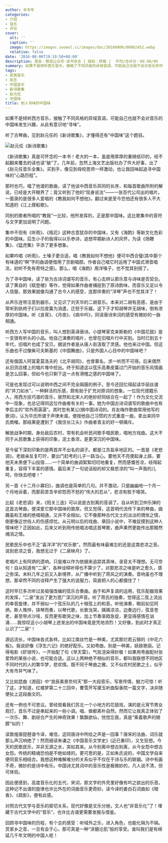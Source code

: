 ```yaml
---
author: 辛丰年
categories:
- 介绍
- 音乐
- 评论
cover:
  alt: ''
  caption: ''
  image: https://images.soomal.cc/images/doc/20160806/00062452.webp
  relative: false
date: '2016-08-06T19:19:50+08:00'
description: 源自：微信公众号-读书杂志 | 版权：转载 |  平均/总评分：09.90/99
summary: 如果不是倾听西方音乐，接触了不同风格的异域音调，可能自己也就不会对音乐的中国味发生兴趣，从此有意识地“寻味”。听了古琴曲，见到赵元任的《新诗歌集》，才懂得还有“中国味”这个题目。《新诗歌集》真是可怀念的一本书！
tags:
- 民族音乐
- 民乐
- 中国音乐
- 新诗歌集
- 赵元任
- 中国味
title: 耐人寻味的中国味
---
```


如果不是倾听西方音乐，接触了不同风格的异域音调，可能自己也就不会对音乐的中国味发生兴趣，从此有意识地“寻味”。

听了古琴曲，见到赵元任的《新诗歌集》，才懂得还有“中国味”这个题目。

![赵元任《新诗歌集》](https://images.soomal.cc/images/doc/20160806/00062453_01.webp)





《新诗歌集》真是可怀念的一本书！老大的一本，虽是用厚厚的重磅纸印的，经不起翻来覆去的读也读“破”了。几年前，忽然上海文艺出版社办了件大好事，出了《赵元任音乐全集》。买到手，像见到母校恩师一样激动，也让我回味起追寻中国味的“心路历程”。

那时也巧，唱了他谱的歌曲，读了他谈中西音乐异同的长序，和每首歌曲所附的解说，已经是大开眼界了；竟又听到了他的“现身说法”――一张百代公司出的唱片。一面录的是很多人爱唱的《教我如何不想他》。翻过来是至今恐怕还有很多人不大知道的《江上撑船歌》。

同别的歌者所唱的“教我”一比较，他所发挥的，正是那中国味。这比歌集中的音符与文字更加说明了问题。

集中不但有《听雨》、《瓶花》这种古意犹存的中国味，又有《海韵》等新文化色彩的中国味。后生小子的我得以以乐参诗，追想早期新诗人的风怀，为读《扬鞭集》、《猛虎集》平添了更多想象。

如果吟唱《听雨》，土嗓子更合适，唱《教我如何不想他》便可中西合璧(其中那个有味道的“啊”字的曲调便借用了京剧唱腔。作者自己唱它时运用了中国式滑音唱法，初听不免有奇特之感)。那么，唱《海韵》用洋嗓子，也不觉其别扭了。

为了寻中国味，读了些为古诗词谱写的音乐，有心去辨认那乐意与诗味是否契合。读了黄自的《赋登楼》等作，觉得如果作曲者捕捉到了原诗韵味，而音乐又足以令人信服，那效果就像沟通了古今人的感受，连那伴奏的“洋琴”声也不觉其洋了！

从声乐连带注意到器乐，又见识了刘天华的二胡音乐。本来对二胡有恶感，是由于常听到纨绔子们以拉皮簧为消遣，迁怒于乐器。这下子才知胡琴并无胡味，倒有浓厚的中国味。听《良宵》、《月夜》、《病中吟》，同读唐诗宋词的感受有微妙的一脉相通。

听西方人写中国的音乐，叫人想到英译唐诗。小提琴家克来斯勒的《中国花鼓》是一支很有听头的小品。他自己演奏的唱片，也曾在旧唱片行中买到。当时已到五十年代，旧唱片也成了宝贝。据说作者是从唐人街汲取了灵感。他也来过中国。但这乐曲也不过像柴可夫斯基的《中国舞曲》，只是外国人心目中的中国味吧？

还有俄国人阿富夏莫洛夫的《北平胡同》，也曾慕名，求一听而不可得。后来偶然从旧货店楼上的唱片堆中挖出。终于知道这以弦乐高奏皮簧过门开始的音乐风情画是怎么回事，但如今也只剩下这一点有滑稽之感的中国味了。

可是也发现过可以说明中西之间不完全隔膜的例子。至今还回忆得起读华丽丝谱的“并刀如水”，一种鲜活的乐感，颇有助于扩充对原词的想象。一位现代德籍乐人，用西方技巧谱的音乐，居然和北宋人的绝妙好同结合在一起了！作为文化交流中一现象，也总记得同这位作曲者有关的一事。她为中国古诗词谱写的歌曲中也有李后主的“帘外雨潺潺”。其时忽有某公(搞中国诗词的。肖友梅作歌曲常用他写的歌词)，认为华氏所谱于声律未谐，便按他自己习惯的方式重度一曲，拿出来同华氏商榷。那结果是遭到了《我住长江头》作曲者青主的好一顿痛斥。

解放战争时期，身处敌后农村，常有机会听民间歌手唱民歌，唱地方戏曲。这大不同于从民歌集上获得的印象，泥土香浓，是更深沉的中国味。

至今留下深刻印象的是两首并不出名的调子。都是江苏盐阜地区的。一首是《老悲调》。老娘亲反复叮咛，要出门赶考的儿子一路当心。要他天不亮便起身上路，要他天未黑便下山投宿……一个简单的曲调絮絮叨叨地重复，然而感慨苍凉，经得起重复，容得下丰富的感情。最后来了一句说话般的却又极悲凉的“叫一声我的儿呵，你快去吧喽！”

另一首《十二月小寡妇》，曲调也是简单的几句。并不激动，只是幽幽地一个月一个月地诉着，而那茹苦含辛却怨而不怒的“伟大的忍从”，悲凉有胜于嚎哭。

比起《老悲调》来，《阳关三迭》可以说是古别离的音调了。自从听到卫仲乐弹的这首古琴曲，便深爱它那中国味的敦厚。但又觉得，这首明代流传下来的琴曲，曲趣虽和王维的绝唱相通，又并不全相似。它不像那种古代文士的淡淡的惆怅之情，倒更像近世俗人的伤感烦忧。从元明以后的戏曲、章回小说中，不难捉摸到这种人情味吧？正因如此，后来又听到用传统唱法唱这首琴歌，曲声果然更能传出那黯然魂消之情。

民歌民乐中也不乏“喜洋洋”的“欢乐歌”。然而最有味最难忘的还是这类悲凉之音。说到悲凉之音，我想无过于《二泉映月》了。

老唱片上有阿炳的遗响。只是难以作为依据来追踪其真味，录音太不理想。无可奈何！自从知道有“二泉”，各种诠释听得也不算少了，对那悲凉之味是听之愈久，感之弥深。未料几年之前又入新境界，从广播中听到了蒋风之的演奏。音响虽也不理想，那卓然不同的诠释产生了强大的说服力，简直把人的心都摄住了！

这时早已多次听过吴祖强改编的弦乐合奏曲。由于和声复调的运用，弦乐配器效果的发挥，“二泉”发出了更为宽广深沉的声音。听了蒋氏的独奏，觉得这二弦上流出的单音旋律，并不弱似一个弦乐队的几十根弦上的和音。听他演奏，眼前如见阿炳。斯人憔悴，挟琴而奏，以琴代歌，长歌当哭，踽踽凉凉，边奏边行，弦音苍老，甚至带点沙哑，反而更有歌哭之味，加上节奏渐趋急促，更显得感情在汹涌……我惊叹这小小胡琴上迸发出的中国味竟是凭地浓烈！又好像，到此时才真正认识了“二泉”！

源远流长，中国味各式各样。比如江南丝竹是一种美，尤其那烂若云锦的《中花六板》。我说好像《浮生六记》的绝好配乐。又如粤曲，别是一种美，妖娆艳丽。记得电影《虾球传》，一开始配了句《旱天雷》，气氛渲染得妙极！如果用粤曲配衬张爱玲的某些小说，也可能合适。这以上两种绝不相似的音乐，都叫我联想不同地区不同时代的人的繁华梦，悲欢情。既不同于琴曲之雅，又不似农村民歌之土，似乎大有市井气味了。

又比如昆曲《游园》中“良辰美景奈何天”那一大段音乐，写景传情，魅力可惊！听了这，才知道，红楼梦第二十三回中，曹雪芹写黛玉听曲梨香院一篇文字，决非随便扯上这段曲文的。

还有一例也不可思议。曾经观看我们苏北一个小地方的花鼓戏，演的是元宵节男女观灯，音乐不过是串起来的一些小调。唱、做都素朴自然。然而它让我真正体验了一次乐、舞、剧综合产生的神奇效果！飘飘欲仙，恍惚忘我，真是“乘着歌声的翅膀”似的！

读敦煌唐琵琶谱今译，难信，这同唐诗中所绘之声是一回事？唐宋的法曲、词乐就那么声沉响绝了！然而细读朱谦之《中国音乐文学史》(近已重印)，又生狂想。今天的民歌民乐，并非无源之水，突如其来。从今别离中想古别离，从今女怨中想古女怨。传统的精魂恐怕是不绝如缕的。更可思的是，正如朱氏说的，中国文学自来便同音乐相结合。我想这种难解难分的关系似乎不仅在于诗与乐的联姻。诗中有画不奇，微妙的是诗中有乐。中国诗尤其词中的音乐性是极微妙的，凡人说不清，但可体验。

因此便感到，高度音乐化的五代、宋词，那文字的外壳里好像有吟之欲出的乐音。这种记不出谱的旋律也许比外在的词曲音乐更奇妙。读今译的姜白石词曲如《暗香》、《疏影》，便有此感。

对照古代文学与音乐的密切关系，现代好像是文乐分驰，文人也“非音乐化”了！埋藏于古代文学中的“音乐”，也许比古谱更需要发掘与借鉴。

回顾寻中国味的历程，有个总的感受：听域外之乐，进入角色，也能化隔为不隔。赏家乡之音，一旦有会于心，那可真是一种“浃髓沦肌”般的享受。谁叫我们是有绵延几千年文明的中国人呢！